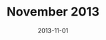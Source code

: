 ---
title:  "November 2013"
date:   2013-11-01
speakers:
  - name: "Florent Vilmart"
    title: "Your xcodeproj can do more than you think"
    twitter: mrf12t
    slides_url: "http://www.slideshare.net/fvilmart/your-xcode-project-can-do-more-than-you-think"
  - name: "Renaud Boisjoly"
    title: "Room with a UIView: Spark Inspector & Reveal"
    twitter: rboisjoly
---
